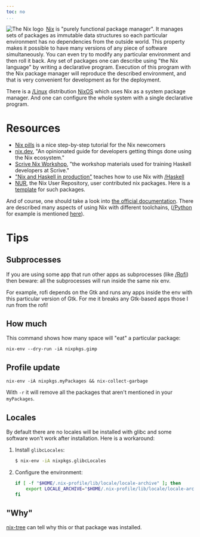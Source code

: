 ```yaml
---
toc: no
...
```


<img src="https://avatars0.githubusercontent.com/u/487568?s=64&v=4" alt="The Nix logo" style="float: left; margin-right: 0.5em;">

[Nix](https://nixos.org/manual/nix/stable/) is "purely functional package manager". It manages sets of packages as immutable data structures so each particular environment has no dependencies from the outside world. This property makes it possible to have many versions of any piece of software simultaneously. You can even try to modify any particular environment and then roll it back. Any set of packages one can describe using "the Nix language" by writing a declarative program. Execution of this program with the Nix package manager will reproduce the described environment, and that is very convenient for development as for the deployment.
 
There is a [/Linux]() distribution [NixOS](https://nixos.org) which uses Nix as a system package manager. And one can configure the whole system with a single declarative program.

# Resources

- [Nix pills](https://nixos.org/guides/nix-pills/) is a nice step-by-step tutorial for the Nix newcomers
- [nix.dev](https://nix.dev/), "An opinionated guide for developers getting things done using the Nix ecosystem."
- [Scrive Nix Workshop](https://scrive.github.io/nix-workshop/), "the workshop materials used for training Haskell developers at Scrive."
- ["Nix and Haskell in production"](https://github.com/Gabriel439/haskell-nix) teaches how to use Nix with [/Haskell]()
- [NUR](https://github.com/nix-community/NUR), the Nix User Repository, user contributed nix packages. Here is a [template](https://github.com/nix-community/nur-packages-template) for such packages.

And of course, one should take a look into [the official documentation](https://nixos.org/learn.html). There are described many aspects of using Nix with different toolchains, ([/Python]() for example is mentioned [here](https://nixos.org/manual/nixpkgs/stable/#python)). 

# Tips

## Subprocesses

If you are using some app that run other apps as subprocesses (like [/Rofi]()) then beware: all the subprocesses will run inside the same nix env.

For example, rofi depends on the Gtk and runs any apps inside the env with this particular version of Gtk. For me it breaks any Gtk-based apps those I run from the rofi!

## How much

This command shows how many space will "eat" a particular package:

```shell
nix-env --dry-run -iA nixpkgs.gimp
```

## Profile update

```shell
nix-env -iA nixpkgs.myPackages && nix-collect-garbage
```

With `-r` it will remove all the packages that aren't mentioned in your `myPackages`.

## Locales

By default there are no locales will be installed with glibc and some software won't work after installation. Here is a workaround:

1. Install `glibcLocales`:

    ```bash
    $ nix-env -iA nixpkgs.glibcLocales
    ```

2. Configure the environment:

    ```bash
    if [ -f "$HOME/.nix-profile/lib/locale/locale-archive" ]; then
        export LOCALE_ARCHIVE="$HOME/.nix-profile/lib/locale/locale-archive"
    fi
    ```

## "Why"

[nix-tree](https://github.com/utdemir/nix-tree) can tell why this or that package was installed.